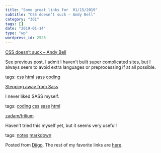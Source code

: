 ```yaml
---
title: "Some great links for  01/15/2019"
subtitle: "CSS doesn’t suck – Andy Bell"
category: "301"
tags: []
date: "2019-01-14"
type: "wp"
wordpress_id: 2525
---
```

[CSS doesn’t suck – Andy Bell](https://andy-bell.design/wrote/css-doesnt-suck/) 

See previous post. I admit I haven’t built super complicated sites, but I always seem to avoid extra languages or preprocessing if at all possible. 

 tags: [css](https://www.diigo.com/user/pitosalas/css) [html](https://www.diigo.com/user/pitosalas/html) [sass](https://www.diigo.com/user/pitosalas/sass) [coding](https://www.diigo.com/user/pitosalas/coding)

 [Stepping away from Sass](https://cathydutton.co.uk/posts/why-i-stopped-using-sass/) 

I never liked SASS myself. 

 tags: [coding](https://www.diigo.com/user/pitosalas/coding) [css](https://www.diigo.com/user/pitosalas/css) [sass](https://www.diigo.com/user/pitosalas/sass) [html](https://www.diigo.com/user/pitosalas/html)

 [zadam/trilium](https://github.com/zadam/trilium) 

Haven’t tried this myself yet, but it seems very useful!

 tags: [notes](https://www.diigo.com/user/pitosalas/notes) [markdown](https://www.diigo.com/user/pitosalas/markdown)

Posted from [Diigo](https://www.diigo.com). The rest of my favorite links are [here](https://www.diigo.com/user/pitosalas).